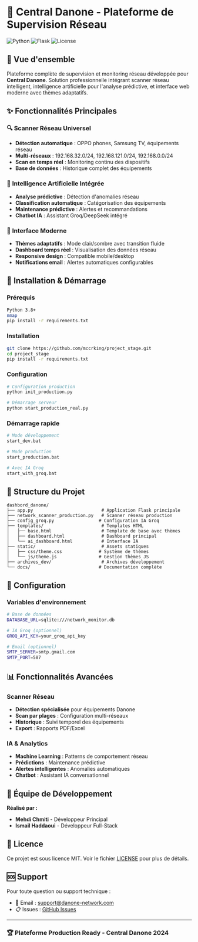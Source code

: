 # 🏢 Central Danone - Plateforme de Supervision Réseau

![Python](https://img.shields.io/badge/Python-3.8+-blue.svg)
![Flask](https://img.shields.io/badge/Flask-2.3+-green.svg)
![License](https://img.shields.io/badge/License-MIT-yellow.svg)

## 🎯 **Vue d'ensemble**

Plateforme complète de supervision et monitoring réseau développée pour **Central Danone**. Solution professionnelle intégrant scanner réseau intelligent, intelligence artificielle pour l'analyse prédictive, et interface web moderne avec thèmes adaptatifs.

## ✨ **Fonctionnalités Principales**

### 🔍 **Scanner Réseau Universel**
- **Détection automatique** : OPPO phones, Samsung TV, équipements réseau
- **Multi-réseaux** : 192.168.32.0/24, 192.168.121.0/24, 192.168.0.0/24
- **Scan en temps réel** : Monitoring continu des dispositifs
- **Base de données** : Historique complet des équipements

### 🤖 **Intelligence Artificielle Intégrée**
- **Analyse prédictive** : Détection d'anomalies réseau
- **Classification automatique** : Catégorisation des équipements
- **Maintenance prédictive** : Alertes et recommandations
- **Chatbot IA** : Assistant Groq/DeepSeek intégré

### 🎨 **Interface Moderne**
- **Thèmes adaptatifs** : Mode clair/sombre avec transition fluide
- **Dashboard temps réel** : Visualisation des données réseau
- **Responsive design** : Compatible mobile/desktop
- **Notifications email** : Alertes automatiques configurables

## 🚀 **Installation & Démarrage**

### **Prérequis**
```bash
Python 3.8+
nmap
pip install -r requirements.txt
```

### **Installation**
```bash
git clone https://github.com/mccrking/project_stage.git
cd project_stage
pip install -r requirements.txt
```

### **Configuration**
```bash
# Configuration production
python init_production.py

# Démarrage serveur
python start_production_real.py
```

### **Démarrage rapide**
```bash
# Mode développement
start_dev.bat

# Mode production
start_production.bat

# Avec IA Groq
start_with_groq.bat
```

## 📁 **Structure du Projet**

```
dashbord_danone/
├── app.py                          # Application Flask principale
├── network_scanner_production.py   # Scanner réseau production
├── config_groq.py                 # Configuration IA Groq
├── templates/                      # Templates HTML
│   ├── base.html                   # Template de base avec thèmes
│   ├── dashboard.html              # Dashboard principal
│   └── ai_dashboard.html           # Interface IA
├── static/                         # Assets statiques
│   ├── css/theme.css              # Système de thèmes
│   └── js/theme.js                # Gestion thèmes JS
├── archives_dev/                   # Archives développement
└── docs/                          # Documentation complète
```

## 🔧 **Configuration**

### **Variables d'environnement**
```bash
# Base de données
DATABASE_URL=sqlite:///network_monitor.db

# IA Groq (optionnel)
GROQ_API_KEY=your_groq_api_key

# Email (optionnel)
SMTP_SERVER=smtp.gmail.com
SMTP_PORT=587
```

## 📊 **Fonctionnalités Avancées**

### **Scanner Réseau**
- **Détection spécialisée** pour équipements Danone
- **Scan par plages** : Configuration multi-réseaux
- **Historique** : Suivi temporel des équipements
- **Export** : Rapports PDF/Excel

### **IA & Analytics**
- **Machine Learning** : Patterns de comportement réseau
- **Prédictions** : Maintenance prédictive
- **Alertes intelligentes** : Anomalies automatiques
- **Chatbot** : Assistant IA conversationnel

## 👥 **Équipe de Développement**

**Réalisé par :**
- **Mehdi Chmiti** - Développeur Principal
- **Ismail Haddaoui** - Développeur Full-Stack

## 📄 **Licence**

Ce projet est sous licence MIT. Voir le fichier [LICENSE](LICENSE) pour plus de détails.

## 🆘 **Support**

Pour toute question ou support technique :
- 📧 Email : support@danone-network.com
- 📋 Issues : [GitHub Issues](https://github.com/mccrking/project_stage/issues)

---

### 🏆 **Plateforme Production Ready - Central Danone 2024**
